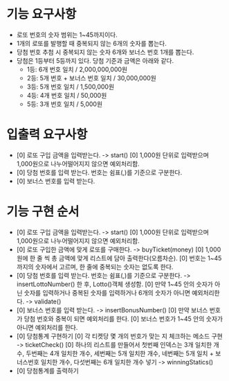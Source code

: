 # 기능 요구사항
- 로또 번호의 숫자 범위는 1~45까지이다.
- 1개의 로또를 발행할 때 중복되지 않는 6개의 숫자를 뽑는다.
- 당첨 번호 추첨 시 중복되지 않는 숫자 6개와 보너스 번호 1개를 뽑는다.
- 당첨은 1등부터 5등까지 있다. 당첨 기준과 금액은 아래와 같다.
  - 1등: 6개 번호 일치 / 2,000,000,000원
  - 2등: 5개 번호 + 보너스 번호 일치 / 30,000,000원
  - 3등: 5개 번호 일치 / 1,500,000원
  - 4등: 4개 번호 일치 / 50,000원
  - 5등: 3개 번호 일치 / 5,000원


# 입출력 요구사항
- [0] 로또 구입 금액을 입력받는다. -> start()
    [0] 1,000원 단위로 입력받으며 1,000원으로 나누어떨어지지 않으면 예외처리함.
- [0] 당첨 번호를 입력 받는다. 번호는 쉼표(,)를 기준으로 구분한다.
- [0] 보너스 번호를 입력 받는다.

# 기능 구현 순서
- [0] 로또 구입 금액을 입력받는다. -> start()
    [0] 1,000원 단위로 입력받으며 1,000원으로 나누어떨어지지 않으면 예외처리함.
- [0] 로또 구입한 금액에 맞게 로또를 구매한다. -> buyTicket(money)
    [0] 1,000원에 한 줄 씩 총 금액에 맞게 리스트에 담아 출력한다(오름차순).
    [0] 번호는 1~45까지의 숫자에서 고르며, 한 줄에 중복되는 숫자는 없도록 한다.
- [0] 당첨 번호를 입력 받는다. 번호는 쉼표(,)를 기준으로 구분한다. 
    -> insertLottoNumber() 한 후, Lotto()객체 생성함.
    [0] 만약 1~45 안의 숫자가 아닌 숫자를 입력하거나 중복된 숫자를 입력하거나 6개의 숫자가 아니면 예외처리한다. -> validate()
- [0] 보너스 번호를 입력 받는다. -> insertBonusNumber()
    [0] 만약 보너스 번호가 당첨 번호와 중복이 되면 예외처리를 한다.
    [0] 보너스 번호가 1~45 안의 숫자가 아니면 예외처리를 한다.
- [0] 당첨통계 구현하기
    [0] 각 티켓당 몇 개의 번호가 맞는 지 체크하는 메소드 구현 -> ticketCheck()
    [0] 하나의 리스트를 만들어서 첫번째 인덱스는 3개 일치한 개수, 두번째는 4개 일치한 개수, 세번째는 5개 일치한 개수, 네번째는 5개 일치 + 보너스번호 일치한 개수, 다섯번째는 6개 일치한 개수 넣기 -> winningStatics()
- [0] 당첨통계를 출력하기